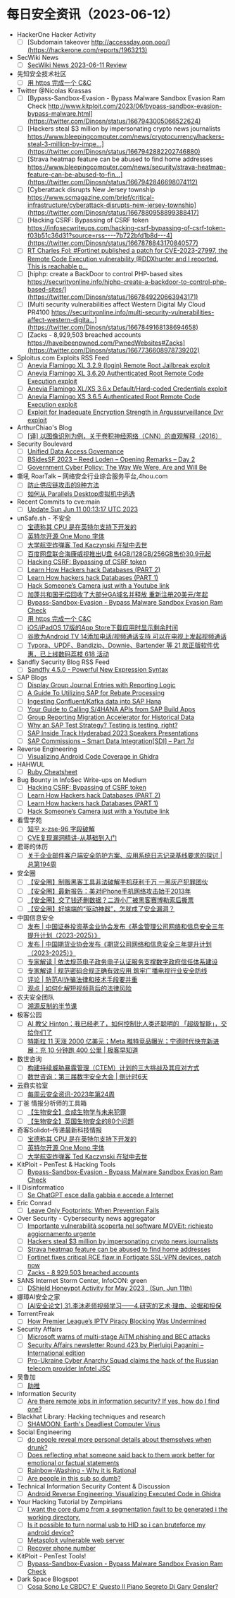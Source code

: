 # 每日安全资讯（2023-06-12）

- HackerOne Hacker Activity
  - [ ] [Subdomain takeover http://accessday.opn.ooo/](https://hackerone.com/reports/1963213)
- SecWiki News
  - [ ] [SecWiki News 2023-06-11 Review](http://www.sec-wiki.com/?2023-06-11)
- 先知安全技术社区
  - [ ] [用 https 完成一个 C&C](https://xz.aliyun.com/t/12601)
- Twitter @Nicolas Krassas
  - [ ] [Bypass-Sandbox-Evasion - Bypass Malware Sandbox Evasion Ram Check http://www.kitploit.com/2023/06/bypass-sandbox-evasion-bypass-malware.html](https://twitter.com/Dinosn/status/1667943005066522624)
  - [ ] [Hackers steal $3 million by impersonating crypto news journalists https://www.bleepingcomputer.com/news/cryptocurrency/hackers-steal-3-million-by-impe...](https://twitter.com/Dinosn/status/1667942882202746880)
  - [ ] [Strava heatmap feature can be abused to find home addresses https://www.bleepingcomputer.com/news/security/strava-heatmap-feature-can-be-abused-to-fin...](https://twitter.com/Dinosn/status/1667942846698074112)
  - [ ] [Cyberattack disrupts New Jersey township https://www.scmagazine.com/brief/critical-infrastructure/cyberattack-disrupts-new-jersey-township](https://twitter.com/Dinosn/status/1667880958899388417)
  - [ ] [Hacking CSRF: Bypassing of CSRF token https://infosecwriteups.com/hacking-csrf-bypassing-of-csrf-token-f03b51c36d31?source=rss----7b722bfd1b8d---4](https://twitter.com/Dinosn/status/1667878843170840577)
  - [ ] [RT Charles Fol: #Fortinet published a patch for CVE-2023-27997, the Remote Code Execution vulnerability @DDXhunter and I reported. This is reachable p...](https://twitter.com/cfreal_/status/1667852157536616451)
  - [ ] [hiphp: create a BackDoor to control PHP-based sites https://securityonline.info/hiphp-create-a-backdoor-to-control-php-based-sites/](https://twitter.com/Dinosn/status/1667849220663943171)
  - [ ] [Multi security vulnerabilities affect Western Digital My Cloud PR4100 https://securityonline.info/multi-security-vulnerabilities-affect-western-digita...](https://twitter.com/Dinosn/status/1667849168138694658)
  - [ ] [Zacks - 8,929,503 breached accounts https://haveibeenpwned.com/PwnedWebsites#Zacks](https://twitter.com/Dinosn/status/1667736608978739202)
- Sploitus.com Exploits RSS Feed
  - [ ] [Anevia Flamingo XL 3.2.9 (login) Remote Root Jailbreak exploit](https://sploitus.com/exploit?id=ZSL-2023-5780&utm_source=rss&utm_medium=rss)
  - [ ] [Anevia Flamingo XL 3.6.20 Authenticated Root Remote Code Execution exploit](https://sploitus.com/exploit?id=ZSL-2023-5779&utm_source=rss&utm_medium=rss)
  - [ ] [Anevia Flamingo XL/XS 3.6.x Default/Hard-coded Credentials exploit](https://sploitus.com/exploit?id=ZSL-2023-5777&utm_source=rss&utm_medium=rss)
  - [ ] [Anevia Flamingo XS 3.6.5 Authenticated Root Remote Code Execution exploit](https://sploitus.com/exploit?id=ZSL-2023-5778&utm_source=rss&utm_medium=rss)
  - [ ] [Exploit for Inadequate Encryption Strength in Argussurveillance Dvr exploit](https://sploitus.com/exploit?id=FAC4DFDB-D2BD-5A19-87A3-2BF181170DCA&utm_source=rss&utm_medium=rss)
- ArthurChiao's Blog
  - [ ] [[译] 以图像识别为例，关于卷积神经网络（CNN）的直观解释（2016）](https://arthurchiao.github.io/blog/cnn-intuitive-explanation-zh/)
- Security Boulevard
  - [ ] [Unified Data Access Governance](https://securityboulevard.com/2023/06/unified-data-access-governance/)
  - [ ] [BSidesSF 2023 – Reed Loden – Opening Remarks – Day 2](https://securityboulevard.com/2023/06/bsidessf-2023-reed-loden-opening-remarks-day-2/)
  - [ ] [Government Cyber Policy: The Way We Were, Are and Will Be](https://securityboulevard.com/2023/06/government-cyber-policy-the-way-we-were-are-and-will-be/)
- 嘶吼 RoarTalk – 网络安全行业综合服务平台,4hou.com
  - [ ] [防止供应链攻击的9种方法](https://www.4hou.com/posts/V2NO)
  - [ ] [如何从 Parallels Desktop虚拟机中逃逸](https://www.4hou.com/posts/BXP2)
- Recent Commits to cve:main
  - [ ] [Update Sun Jun 11 00:13:17 UTC 2023](https://github.com/trickest/cve/commit/209394dd3b924144547d3a4b051ad9c75d7062c0)
- unSafe.sh - 不安全
  - [ ] [宝德称其 CPU 是在英特尔支持下开发的](https://buaq.net/go-168262.html)
  - [ ] [英特尔开源 One Mono 字体](https://buaq.net/go-168258.html)
  - [ ] [大学航空炸弹客 Ted Kaczynski 在狱中去世](https://buaq.net/go-168259.html)
  - [ ] [百度网盘联合海康威视推出U盘 64GB/128GB/256GB售价30.9元起](https://buaq.net/go-168235.html)
  - [ ] [Hacking CSRF: Bypassing of CSRF token](https://buaq.net/go-168245.html)
  - [ ] [Learn How Hackers hack Databases (PART 2)](https://buaq.net/go-168246.html)
  - [ ] [Learn How hackers hack Databases (PART 1)](https://buaq.net/go-168247.html)
  - [ ] [Hack Someone’s Camera just with a Youtube link](https://buaq.net/go-168248.html)
  - [ ] [加蓬共和国无偿回收了大部分GA域名并释放 重新注册20美元/年起](https://buaq.net/go-168236.html)
  - [ ] [Bypass-Sandbox-Evasion - Bypass Malware Sandbox Evasion Ram Check](https://buaq.net/go-168232.html)
  - [ ] [用 https 完成一个 C&C](https://buaq.net/go-168294.html)
  - [ ] [iOS/iPadOS 17版的App Store下载应用时显示剩余时间](https://buaq.net/go-168237.html)
  - [ ] [谷歌为Android TV 14添加电话/视频通话支持 可以在电视上发起视频通话](https://buaq.net/go-168238.html)
  - [ ] [Typora、UPDF、Bandizip、Downie、Bartender 等 21 款正版软件优惠，已上线数码荔枝 618 活动](https://buaq.net/go-168220.html)
- Sandfly Security Blog RSS Feed
  - [ ] [Sandfly 4.5.0 - Powerful New Expression Syntax](https://sandflysecurity.com/blog/sandfly-4-5-0-powerful-new-expression-syntax)
- SAP Blogs
  - [ ] [Display Group Journal Entries with Reporting Logic](https://blogs.sap.com/2023/06/11/display-group-journal-entries-with-reporting-logic/)
  - [ ] [A Guide To Utilizing SAP for Rebate Processing](https://blogs.sap.com/2023/06/11/a-guide-to-utilizing-sap-for-rebate-processing/)
  - [ ] [Ingesting Confluent/Kafka data into SAP Hana](https://blogs.sap.com/2023/06/11/ingesting-confluent-kafka-data-into-sap-hana/)
  - [ ] [Your Guide to Calling S/4HANA APIs from SAP Build Apps](https://blogs.sap.com/2023/06/11/your-guide-to-calling-s-4hana-apis-from-sap-build-apps/)
  - [ ] [Group Reporting Migration Accelerator for Historical Data](https://blogs.sap.com/2023/06/11/group-reporting-migration-accelerator-for-historical-data/)
  - [ ] [Why an SAP Test Strategy? Testing is testing, right?](https://blogs.sap.com/2023/06/11/why-an-sap-test-strategy-testing-is-testing-right/)
  - [ ] [SAP Inside Track Hyderabad 2023 Speakers Presentations](https://blogs.sap.com/2023/06/11/sap-inside-track-hyderabad-2023-speakers-presentations/)
  - [ ] [SAP Commissions – Smart Data Integration[SDI] – Part 7d](https://blogs.sap.com/2023/06/11/sap-commissions-smart-data-integrationsdi-part-7d/)
- Reverse Engineering
  - [ ] [Visualizing Android Code Coverage in Ghidra](https://www.reddit.com/r/ReverseEngineering/comments/147570q/visualizing_android_code_coverage_in_ghidra/)
- HAHWUL
  - [ ] [Ruby Cheatsheet](https://www.hahwul.com/cullinan/ruby)
- Bug Bounty in InfoSec Write-ups on Medium
  - [ ] [Hacking CSRF: Bypassing of CSRF token](https://infosecwriteups.com/hacking-csrf-bypassing-of-csrf-token-f03b51c36d31?source=rss----7b722bfd1b8d--bug_bounty)
  - [ ] [Learn How Hackers hack Databases (PART 2)](https://infosecwriteups.com/sql-injection-for-beginners-using-sqlmap-part-2-53e9775b67f5?source=rss----7b722bfd1b8d--bug_bounty)
  - [ ] [Learn How hackers hack Databases (PART 1)](https://infosecwriteups.com/sql-injection-for-beginners-using-sqlmap-36e091e8a070?source=rss----7b722bfd1b8d--bug_bounty)
  - [ ] [Hack Someone’s Camera just with a Youtube link](https://infosecwriteups.com/hack-someones-camera-just-with-a-youtube-link-a580d397192c?source=rss----7b722bfd1b8d--bug_bounty)
- 看雪学苑
  - [ ] [知乎 x-zse-96 字段破解](https://mp.weixin.qq.com/s?__biz=MjM5NTc2MDYxMw==&mid=2458506725&idx=1&sn=36dee725e2df2f9b322950abc57d08d4&chksm=b18ee56f86f96c7957523bc47882fda239753e967947fdfb0e56c359ae0621a9e79cd23e3d74&scene=58&subscene=0#rd)
  - [ ] [CVE复现漏洞精讲-从基础到入门](https://mp.weixin.qq.com/s?__biz=MjM5NTc2MDYxMw==&mid=2458506725&idx=2&sn=09622bb71eadf9a21f8f106647a55609&chksm=b18ee56f86f96c7934cc378d2f7d0c7f4fa96fb6ed13d47ed7d9bfbe812cb252507787c98726&scene=58&subscene=0#rd)
- 君哥的体历
  - [ ] [关于企业邮件客户端安全防护方案、应用系统日志记录基线要求的探讨 | 总第194周](https://mp.weixin.qq.com/s?__biz=MzI2MjQ1NTA4MA==&mid=2247489736&idx=1&sn=8d146e9c8672440191540e55ec1e0747&chksm=ea4bb28fdd3c3b9998e6f4db8a1ca4e38101b86434fce5d0127322beea5caa46ce42b0325bc0&scene=58&subscene=0#rd)
- 安全圈
  - [ ] [【安全圈】制贩黑客工具非法破解手机获利千万 一黑灰产犯罪团伙](https://mp.weixin.qq.com/s?__biz=MzIzMzE4NDU1OQ==&mid=2652036779&idx=1&sn=d59f95d5fc6d77b21b26919ef9962a06&chksm=f36ff2ebc4187bfd9ba70403b9e3e1938c4c14a00bc9b8e0a33e2cab216f11d2c15aae69a26e&scene=58&subscene=0#rd)
  - [ ] [【安全圈】最新报告：美对iPhone手机网络攻击始于2013年](https://mp.weixin.qq.com/s?__biz=MzIzMzE4NDU1OQ==&mid=2652036779&idx=2&sn=0c93864d4631e2a2ecc848f9dddb32f8&chksm=f36ff2ebc4187bfdb546ba5c6a41f15661e7a45afc37da60a194391e888844956cf6133d5261&scene=58&subscene=0#rd)
  - [ ] [【安全圈】交了钱还删数据？二游小厂被黑客赛博勒索后撕票](https://mp.weixin.qq.com/s?__biz=MzIzMzE4NDU1OQ==&mid=2652036779&idx=3&sn=e2eaa39a458a48191279e52e51ec7176&chksm=f36ff2ebc4187bfda3d54fe6c7514c6618b6e5c35e9da989d3435fa85d1174e4fb2e1c4a7be9&scene=58&subscene=0#rd)
  - [ ] [【安全圈】好端端的“驱动神器”，怎就成了安全漏洞？](https://mp.weixin.qq.com/s?__biz=MzIzMzE4NDU1OQ==&mid=2652036779&idx=4&sn=8fe56768771b90a8fb4d6f8f5df99a45&chksm=f36ff2ebc4187bfd900477ac57e5d26cb7df3eee7b24b37115deaf55b1b98397d05bcf355b96&scene=58&subscene=0#rd)
- 中国信息安全
  - [ ] [发布 | 中国证券投资基金业协会发布《基金管理公司网络和信息安全三年提升计划（2023-2025）》](https://mp.weixin.qq.com/s?__biz=MzA5MzE5MDAzOA==&mid=2664186047&idx=1&sn=eca20fa558f2502ccc2e597048b44df8&chksm=8b594246bc2ecb50702ba5275c2e9029a600c2c1cdb346ae633c0b6f958a55b778ad1cd44233&scene=58&subscene=0#rd)
  - [ ] [发布 | 中国期货业协会发布《期货公司网络和信息安全三年提升计划（2023-2025）》](https://mp.weixin.qq.com/s?__biz=MzA5MzE5MDAzOA==&mid=2664186047&idx=2&sn=7ec3f79c3cf47591a64bedad69302964&chksm=8b594246bc2ecb50ef056a84125c48329a152db93d2fb3abf9c17f657cbe84189d10b73a3ddd&scene=58&subscene=0#rd)
  - [ ] [专家解读 | 依法规范电子政务电子认证服务支撑数字政府信任体系建设](https://mp.weixin.qq.com/s?__biz=MzA5MzE5MDAzOA==&mid=2664186047&idx=3&sn=ac916911ac960aa2c37e0ac78e7bb3fc&chksm=8b594246bc2ecb50515f46b1cbb755e1dcb0716282271cc5c68f96dc335e69003cfd844ee827&scene=58&subscene=0#rd)
  - [ ] [专家解读 | 规范密码合规正确有效应用 筑牢广播电视行业安全防线](https://mp.weixin.qq.com/s?__biz=MzA5MzE5MDAzOA==&mid=2664186047&idx=4&sn=dfd5742d70ce19886171c29118e9b18f&chksm=8b594246bc2ecb5087c613f0c3497126fef120c169eeb6d4a6e5f7d018ccef9ba2f938e95318&scene=58&subscene=0#rd)
  - [ ] [评论 | 防范AI诈骗法律和技术手段要并重](https://mp.weixin.qq.com/s?__biz=MzA5MzE5MDAzOA==&mid=2664186047&idx=5&sn=832adeda5c6a81c10b5c6ea55592e22a&chksm=8b594246bc2ecb50d2dd6d8ded31b6e739a1445a8c074f90cb37b5a206e2cefc7ffdb217d9e6&scene=58&subscene=0#rd)
  - [ ] [观点 | 如何化解短视频背后的法律风险](https://mp.weixin.qq.com/s?__biz=MzA5MzE5MDAzOA==&mid=2664186047&idx=6&sn=3471af339eaa5a3abfb35a6ac169fc1d&chksm=8b594246bc2ecb503029eff9a2b4c934dff95e10b4ae687a3ff0601c7d6e92838f10f6b7512f&scene=58&subscene=0#rd)
- 农夫安全团队
  - [ ] [溯源反制的半节课](https://mp.weixin.qq.com/s?__biz=MzI0MzQ4NTI1OA==&mid=2247484770&idx=1&sn=88bf1c7a2494a0e436848ccc433d1687&chksm=e96d1a47de1a9351a0b1edd2ea58fc410c4fedf4f1d5354d622145696e03dcd913a479805037&scene=58&subscene=0#rd)
- 极客公园
  - [ ] [AI 教父 Hinton：我已经老了，如何控制比人类还聪明的 「超级智能」，交给你们了](https://mp.weixin.qq.com/s?__biz=MTMwNDMwODQ0MQ==&mid=2652995155&idx=1&sn=f76c69e95459da2833d21216253a8d4a&chksm=7e5403e549238af3dd8e7e9ab465a7e416cfab22968bfe39f03ce3ec7a6d6438cacdae123f86&scene=58&subscene=0#rd)
  - [ ] [特斯拉 11 天涨 2000 亿美元；Meta 推特竞品曝光；宁德时代快充新进展：充 10 分钟跑 400 公里 | 极客早知道](https://mp.weixin.qq.com/s?__biz=MTMwNDMwODQ0MQ==&mid=2652995120&idx=1&sn=f44ac256eeafdb88f78851d855277395&chksm=7e54038649238a904004b0b970c6f826cc4b145a574b6621dce0ed889f3be4e5bfc7a5440683&scene=58&subscene=0#rd)
- 数世咨询
  - [ ] [构建持续威胁暴露管理（CTEM）计划的三大挑战及其应对方式](https://mp.weixin.qq.com/s?__biz=MzkxNzA3MTgyNg==&mid=2247498394&idx=1&sn=b56bb2b8bc13f85d800b0122ccc34beb&chksm=c1448827f63301315b6918ca779963daf99cd5735009152e4a854ca1b03d2304d1e317f5654a&scene=58&subscene=0#rd)
  - [ ] [数世咨询：第三届数字安全大会 | 倒计时6天](https://mp.weixin.qq.com/s?__biz=MzkxNzA3MTgyNg==&mid=2247498394&idx=2&sn=28bddc901b8708d1b39bb059e68bfe33&chksm=c1448827f633013105b92ae212852eaa6e44de26a2a2c21ccc31f0d0f172e6b86b35cb599349&scene=58&subscene=0#rd)
- 云鼎实验室
  - [ ] [每周云安全资讯-2023年第24周](https://mp.weixin.qq.com/s?__biz=MzU3ODAyMjg4OQ==&mid=2247494975&idx=1&sn=e280d5c530e4b80aaa27a1c3e7423776&chksm=fd7911b9ca0e98afdd26a1ebf8d1f4490bded24b6b0e594411a2f16a8944fe414a7c1a72e65f&scene=58&subscene=0#rd)
- 丁爸 情报分析师的工具箱
  - [ ] [【生物安全】合成生物学与未来犯罪](https://mp.weixin.qq.com/s?__biz=MzI2MTE0NTE3Mw==&mid=2651136819&idx=1&sn=2f2892cc2cc7e6730bf4544019133535&chksm=f1af5409c6d8dd1f5f271aab961f0d8e2b789c5cf96b73dffc80c19e3ea936266410f722579d&scene=58&subscene=0#rd)
  - [ ] [【生物安全】英国生物安全的80个问题](https://mp.weixin.qq.com/s?__biz=MzI2MTE0NTE3Mw==&mid=2651136819&idx=2&sn=1175229eedf87a5851a1f757e89b4878&chksm=f1af5409c6d8dd1f75b14af3fa4ddbe83736ea3e804b6b1c597bbe23e76e61d56fc7d3cbece4&scene=58&subscene=0#rd)
- 奇客Solidot–传递最新科技情报
  - [ ] [宝德称其 CPU 是在英特尔支持下开发的](https://www.solidot.org/story?sid=75217)
  - [ ] [英特尔开源 One Mono 字体](https://www.solidot.org/story?sid=75216)
  - [ ] [大学航空炸弹客 Ted Kaczynski 在狱中去世](https://www.solidot.org/story?sid=75215)
- KitPloit - PenTest & Hacking Tools
  - [ ] [Bypass-Sandbox-Evasion - Bypass Malware Sandbox Evasion Ram Check](http://www.kitploit.com/2023/06/bypass-sandbox-evasion-bypass-malware.html)
- Il Disinformatico
  - [ ] [Se ChatGPT esce dalla gabbia e accede a Internet](http://attivissimo.blogspot.com/2023/06/se-chatgpt-esce-dalla-gabbia-e-accede.html)
- Eric Conrad
  - [ ] [Leave Only Footprints: When Prevention Fails](https://www.ericconrad.com/2023/06/leave-only-footprints-when-prevention.html)
- Over Security - Cybersecurity news aggregator
  - [ ] [Importante vulnerabilità scoperta nel software MOVEit: richiesto aggiornamento urgente](https://www.insicurezzadigitale.com/importante-vulnerabilita-scoperta-nel-software-moveit-richiesto-aggiornamento-urgente/)
  - [ ] [Hackers steal $3 million by impersonating crypto news journalists](https://www.bleepingcomputer.com/news/cryptocurrency/hackers-steal-3-million-by-impersonating-crypto-news-journalists/)
  - [ ] [Strava heatmap feature can be abused to find home addresses](https://www.bleepingcomputer.com/news/security/strava-heatmap-feature-can-be-abused-to-find-home-addresses/)
  - [ ] [Fortinet fixes critical RCE flaw in Fortigate SSL-VPN devices, patch now](https://www.bleepingcomputer.com/news/security/fortinet-fixes-critical-rce-flaw-in-fortigate-ssl-vpn-devices-patch-now/)
  - [ ] [Zacks - 8,929,503 breached accounts](https://haveibeenpwned.com/PwnedWebsites#Zacks)
- SANS Internet Storm Center, InfoCON: green
  - [ ] [DShield Honeypot Activity for May 2023 , (Sun, Jun 11th)](https://isc.sans.edu/diary/rss/29932)
- 娜璋AI安全之家
  - [ ] [[AI安全论文] 31.李沐老师视频学习——4.研究的艺术·理由、论据和担保](https://mp.weixin.qq.com/s?__biz=Mzg5MTM5ODU2Mg==&mid=2247498463&idx=1&sn=3d78c95e12c00a9176acbc9ad28d0e78&chksm=cfcf4a12f8b8c304943c6776e549b9e0db63a1bf71e7e52c8ca3037fb30a1208fba0cde7aded&scene=58&subscene=0#rd)
- TorrentFreak
  - [ ] [How Premier League’s IPTV Piracy Blocking Was Undermined](https://torrentfreak.com/how-premier-leagues-iptv-piracy-blocking-was-undermined-230611/)
- Security Affairs
  - [ ] [Microsoft warns of multi-stage AiTM phishing and BEC attacks](https://securityaffairs.com/147327/hacking/aitm-bec-attacks.html)
  - [ ] [Security Affairs newsletter Round 423 by Pierluigi Paganini – International edition](https://securityaffairs.com/147322/breaking-news/security-affairs-newsletter-round-423.html)
  - [ ] [Pro-Ukraine Cyber Anarchy Squad claims the hack of the Russian telecom provider Infotel JSC](https://securityaffairs.com/147307/hacktivism/cyber-anarchy-squad-hacks-infotel-jsc.html)
- 吴鲁加
  - [ ] [助推](https://mp.weixin.qq.com/s?__biz=Mzg5NDY4ODM1MA==&mid=2247484433&idx=1&sn=2417198b43c6b50f7dd016773291cbe4&chksm=c01a8920f76d0036a4ba2deb9119fd78665b4dbfde9070348f1071a919d482d328d5b53aed8f&scene=58&subscene=0#rd)
- Information Security
  - [ ] [Are there remote jobs in information security? If yes, how do I find one?](https://www.reddit.com/r/Information_Security/comments/146ko6t/are_there_remote_jobs_in_information_security_if/)
- Blackhat Library: Hacking techniques and research
  - [ ] [SHAMOON: Earth's Deadliest Computer Virus](https://www.reddit.com/r/blackhat/comments/146zzn1/shamoon_earths_deadliest_computer_virus/)
- Social Engineering
  - [ ] [do people reveal more personal details about themselves when drunk?](https://www.reddit.com/r/SocialEngineering/comments/14718bs/do_people_reveal_more_personal_details_about/)
  - [ ] [Does reflecting what someone said back to them work better for emotional or factual statements](https://www.reddit.com/r/SocialEngineering/comments/146rckv/does_reflecting_what_someone_said_back_to_them/)
  - [ ] [Rainbow-Washing - Why it is Rational](https://www.reddit.com/r/SocialEngineering/comments/146soik/rainbowwashing_why_it_is_rational/)
  - [ ] [Are people in this sub so dumb?](https://www.reddit.com/r/SocialEngineering/comments/146nx0j/are_people_in_this_sub_so_dumb/)
- Technical Information Security Content & Discussion
  - [ ] [Android Reverse Engineering: Visualizing Executed Code in Ghidra](https://www.reddit.com/r/netsec/comments/14756cy/android_reverse_engineering_visualizing_executed/)
- Your Hacking Tutorial by Zempirians
  - [ ] [I want the core dump from a segmentation fault to be generated i the working directory.](https://www.reddit.com/r/HowToHack/comments/146rsbu/i_want_the_core_dump_from_a_segmentation_fault_to/)
  - [ ] [Is it possible to turn normal usb to HID so i can bruteforce my android device?](https://www.reddit.com/r/HowToHack/comments/146uh3y/is_it_possible_to_turn_normal_usb_to_hid_so_i_can/)
  - [ ] [Metasploit vulnerable web server](https://www.reddit.com/r/HowToHack/comments/14777bf/metasploit_vulnerable_web_server/)
  - [ ] [Recover phone number](https://www.reddit.com/r/HowToHack/comments/146nuio/recover_phone_number/)
- KitPloit - PenTest Tools!
  - [ ] [Bypass-Sandbox-Evasion - Bypass Malware Sandbox Evasion Ram Check](http://www.kitploit.com/2023/06/bypass-sandbox-evasion-bypass-malware.html)
- Dark Space Blogspot
  - [ ] [Cosa Sono Le CBDC? E' Questo Il Piano Segreto Di Gary Gensler?](http://darkwhite666.blogspot.com/2023/06/cosa-sono-le-cbdc-e-questo-il-piano.html)
